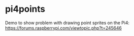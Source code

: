 # pi4points

Demo to show problem with drawing point sprites on the Pi4:
https://forums.raspberrypi.com/viewtopic.php?t=245646
